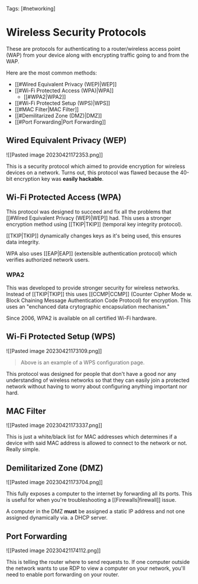 Tags: [#networking]

# Wireless Security Protocols

These are protocols for authenticating to a router/wireless access point (WAP) from your device along with encrypting traffic going to and from the WAP.

Here are the most common methods:

- [[#Wired Equivalent Privacy (WEP)|WEP]]
- [[#Wi-Fi Protected Access (WPA)|WPA]]
	- [[#WPA2|WPA2]]
- [[#Wi-Fi Protected Setup (WPS)|WPS]]
- [[#MAC Filter|MAC Filter]]
- [[#Demilitarized Zone (DMZ)|DMZ]]
- [[#Port Forwarding|Port Forwarding]]

## Wired Equivalent Privacy (WEP)

![[Pasted image 20230421172353.png]]

This is a security protocol which aimed to provide encryption for wireless devices on a network.
Turns out, this protocol was flawed because the 40-bit encryption key was **easily hackable**.

## Wi-Fi Protected Access (WPA)

This protocol was designed to succeed and fix all the problems that [[#Wired Equivalent Privacy (WEP)|WEP]] had. This uses a stronger encryption method using [[TKIP|TKIP]] (temporal key integrity protocol).

[[TKIP|TKIP]] dynamically changes keys as it's being used, this ensures data integrity.

WPA also uses [[EAP|EAP]] (extensible authentication protocol) which verifies authorized network users.

### WPA2

This was developed to provide stronger security for wireless networks. Instead of [[TKIP|TKIP]] this uses [[CCMP|CCMP]] (Counter Cipher Mode w. Block Chaining Message Authentication Code Protocol) for encryption. This uses an "enchanced data crytographic encapsulation mechanism."

Since 2006, WPA2 is available on all certified Wi-Fi hardware.

## Wi-Fi Protected Setup (WPS)

![[Pasted image 20230421173109.png]]

>Above is an example of a WPS configuration page.

This protocol was designed for people that don't have a good nor any understanding of wireless networks so that they can easily join a protected network without having to worry about configuring anything important nor hard.

## MAC Filter

![[Pasted image 20230421173337.png]]

This is just a white/black list for MAC addresses which determines if a device with said MAC address is allowed to connect to the network or not. Really simple.

## Demilitarized Zone (DMZ)

![[Pasted image 20230421173704.png]]

This fully exposes a computer to the internet by forwarding all its ports. This is useful for when you're troubleshooting a [[Firewalls|firewall]] issue.

A computer in the DMZ **must** be assigned a static IP address and not one assigned dynamically via. a DHCP server.

## Port Forwarding

![[Pasted image 20230421174112.png]]

This is telling the router where to send requests to. If one computer outside the network wants to use RDP to view a computer on your network, you'll need to enable port forwarding on your router.
